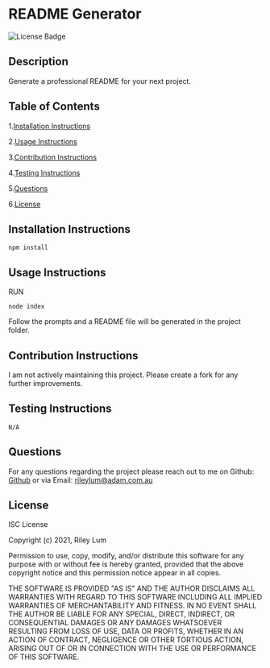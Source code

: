 # README Generator

  ![License Badge](https://img.shields.io/badge/license-ISC-blue)

  ## Description

  Generate a professional README for your next project.

  ## Table of Contents

  1.[Installation Instructions](#installation-instructions)

  2.[Usage Instructions](#usage-instructions)

  3.[Contribution Instructions](#contribution-instructions)

  4.[Testing Instructions](#testing-instructions)

  5.[Questions](#questions)

  6.[License](#License)
  

  ## Installation Instructions

    npm install

  ## Usage Instructions

  RUN

    node index

  Follow the prompts and a README file will be generated in the project folder.

  ## Contribution Instructions

  I am not actively maintaining this project. Please create a fork for any further improvements.

  ## Testing Instructions

    N/A

  ## Questions
  
  For any questions regarding the project please reach out to me on Github: [Github](https://github.com/rileylum) or via Email: rileylum@adam.com.au
  
  ## License

  
ISC License

Copyright (c) 2021, Riley Lum

Permission to use, copy, modify, and/or distribute this software for any
purpose with or without fee is hereby granted, provided that the above
copyright notice and this permission notice appear in all copies.

THE SOFTWARE IS PROVIDED "AS IS" AND THE AUTHOR DISCLAIMS ALL WARRANTIES
WITH REGARD TO THIS SOFTWARE INCLUDING ALL IMPLIED WARRANTIES OF
MERCHANTABILITY AND FITNESS. IN NO EVENT SHALL THE AUTHOR BE LIABLE FOR
ANY SPECIAL, DIRECT, INDIRECT, OR CONSEQUENTIAL DAMAGES OR ANY DAMAGES
WHATSOEVER RESULTING FROM LOSS OF USE, DATA OR PROFITS, WHETHER IN AN
ACTION OF CONTRACT, NEGLIGENCE OR OTHER TORTIOUS ACTION, ARISING OUT OF
OR IN CONNECTION WITH THE USE OR PERFORMANCE OF THIS SOFTWARE.
        


